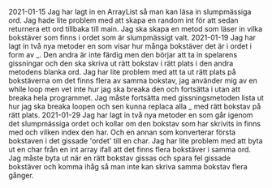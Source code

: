 2021-01-15
Jag har lagt in en ArrayList så man kan läsa in slumpmässiga ord.
Jag hade lite problem med att skapa en random int för att sedan returnera ett ord tillbaka till main.
Jag ska skapa en metod som läser in vilka bokstäver som finns i ordet som är slumpmässigt valt.
2021-01-19
Jag har lagt in två nya metoder en som visar hur många bokstäver det är i ordet i form av _. Den andra är inte färdig men den börjar att ta in spelarens gissningar och den ska skriva ut rätt bokstav i rätt plats i den andra metodens blanka ord.
Jag har lite problem med att ta ut rätt plats på bokstäverna om det finns flera av samma bokstav, jag använder mig av en while loop men vet inte hur jag ska breaka den och fortsätta i utan att breaka hela programmet.
Jag måste fortsätta med gissningsmetoden  lista ut hur jag ska breaka loopen och sen kunna replaca alla _ med rätt bokstav på rätt plats.
2021-01-29
Jag har lagt in två nya metoder en som går igenom det slumpmässiga ordet och kollar om den bokstav som har skrivits in finns med och vilken index den har. Och en annan som konverterar första bokstaven i det gissade 'ordet' till en char.
Jag har lite problem med att byta ut en char från en int array ifall att det finns flera bokstäver i samma ord.
Jag måste byta ut när en rätt bokstav gissas och spara fel gissade bokstäver och komma ihåg så man inte kan skriva samma bokstav flera gånger.
